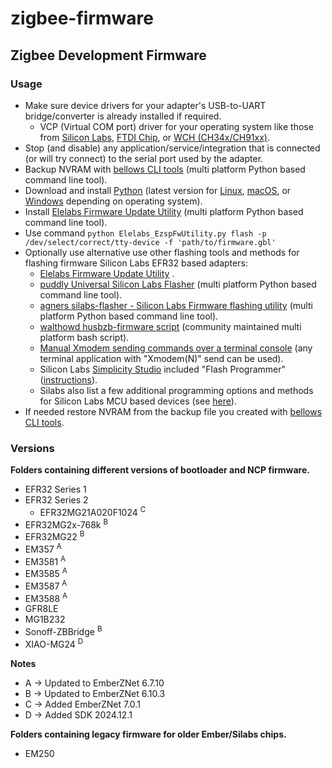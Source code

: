# zigbee-firmware

## Zigbee Development Firmware

### Usage

* Make sure device drivers for your adapter's USB-to-UART bridge/converter is already installed if required.
  * VCP (Virtual COM port) driver for your operating system like those from [Silicon Labs](https://www.silabs.com/developers/usb-to-uart-bridge-vcp-drivers), [FTDI Chip](https://ftdichip.com/drivers/vcp-drivers/), or [WCH (CH34x/CH91xx)](http://www.wch-ic.com/downloads/category/30.html).
* Stop (and disable) any application/service/integration that is connected (or will try connect) to the serial port used by the adapter.
* Backup NVRAM with [bellows CLI tools](https://github.com/zigpy/bellows) (multi platform Python based command line tool).
* Download and install [Python](https://www.python.org/downloads/) (latest version for [Linux](https://www.python.org/downloads/source/), [macOS](https://www.python.org/downloads/macos/), or [Windows](https://www.python.org/downloads/windows/) depending on operating system).
* Install [Elelabs Firmware Update Utility](https://github.com/Elelabs/elelabs-zigbee-ezsp-utility) (multi platform Python based command line tool).
* Use command `python Elelabs_EzspFwUtility.py flash -p /dev/select/correct/tty-device -f 'path/to/firmware.gbl'`
* Optionally use alternative use other flashing tools and methods for flashing firmware Silicon Labs EFR32 based adapters:
    * [Elelabs Firmware Update Utility](https://github.com/Elelabs/elelabs-zigbee-ezsp-utility/) .
    * [puddly Universal Silicon Labs Flasher](https://github.com/puddly/universal-silabs-flasher) (multi platform Python based command line tool).
    * [agners silabs-flasher - Silicon Labs Firmware flashing utility](https://github.com/agners/silabs-flasher) (multi platform Python based command line tool).
    * [walthowd husbzb-firmware script](https://github.com/walthowd/husbzb-firmware) (community maintained multi platform bash script).
    * [Manual Xmodem sending commands over a terminal console](https://sonoff.tech/wp-content/uploads/2022/08/SONOFF-Zigbee-3.0-USB-dongle-plus-firmware-flashing-.pdf) (any terminal application with "Xmodem(N)" send can be used).
    * Silicon Labs [Simplicity Studio](https://www.silabs.com/developers/simplicity-studio) included "Flash Programmer" ([instructions](https://docs.silabs.com/simplicity-studio-5-users-guide/latest/ss-5-users-guide-building-and-flashing/flashing#flash-programmer)).
    * Silabs also list a few additional programming options and methods for Silicon Labs MCU based devices (see [here](https://www.silabs.com/developers/mcu-programming-options)).
* If needed restore NVRAM from the backup file you created with [bellows CLI tools](https://github.com/zigpy/bellows).

### Versions

__Folders containing different versions of bootloader and NCP firmware.__

* EFR32 Series 1
* EFR32 Series 2
  * EFR32MG21A020F1024 <sup>C
* EFR32MG2x-768k <sup>B  
* EFR32MG22 <sup>B
* EM357     <sup>A
* EM3581    <sup>A
* EM3585    <sup>A
* EM3587    <sup>A
* EM3588    <sup>A
* GFR8LE
* MG1B232
* Sonoff-ZBBridge <sup>B
* XIAO-MG24 <sup>D

__Notes__
+ A -> Updated to EmberZNet 6.7.10
+ B -> Updated to EmberZNet 6.10.3
+ C -> Added EmberZNet 7.0.1
+ D -> Added SDK 2024.12.1

__Folders containing legacy firmware for older Ember/Silabs chips.__
* EM250
  
